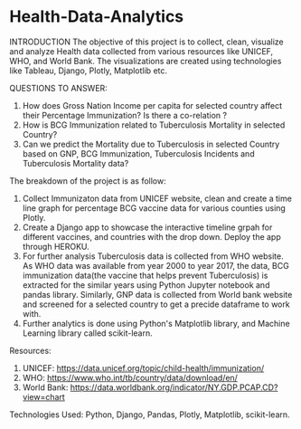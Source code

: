 # Health-Data-Analytics
INTRODUCTION
The objective of this project is to collect, clean, visualize and analyze Health data collected from various resources like UNICEF, WHO, and World Bank. The visualizations are created using technologies like Tableau, Django, Plotly, Matplotlib etc. 

QUESTIONS TO ANSWER:
1) How does Gross Nation Income per capita for selected country affect their Percentage Immunization? Is there a co-relation ?
2) How is BCG Immunization related to Tuberculosis Mortality in selected Country?
3) Can we predict the Mortality due to Tuberculosis in selected Country based on GNP, BCG Immunization, Tuberculosis Incidents and Tuberculosis Mortality data?

The breakdown of the project is as follow:
1) Collect Immunizaton data from UNICEF website, clean and create a time line graph for percentage BCG vaccine data for various counties using Plotly. 
2) Create a Django app to showcase the interactive timeline grpah for different vaccines, and countries with the drop down. Deploy the app through HEROKU.
3) For further analysis Tuberculosis data is collected from WHO website. As WHO data was available from year 2000 to year 2017, the data, BCG immunization data(the vaccine that helps prevent Tuberculosis) is extracted for the similar years using Python Jupyter notebook and pandas library. Similarly, GNP data is collected from World bank website and screened for a selected country to get a precide dataframe to work with.
4) Further analytics is done using Python's Matplotlib library, and Machine Learning library called scikit-learn.

Resources:
1) UNICEF: https://data.unicef.org/topic/child-health/immunization/
2) WHO: https://www.who.int/tb/country/data/download/en/
3) World Bank: https://data.worldbank.org/indicator/NY.GDP.PCAP.CD?view=chart

Technologies Used: Python, Django, Pandas, Plotly, Matplotlib, scikit-learn.
